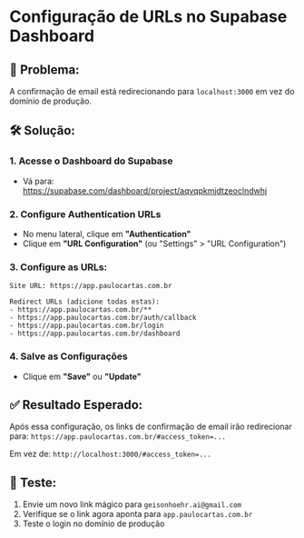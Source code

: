 # Configuração de URLs no Supabase Dashboard

## 🎯 Problema:
A confirmação de email está redirecionando para `localhost:3000` em vez do domínio de produção.

## 🛠️ Solução:

### 1. Acesse o Dashboard do Supabase
- Vá para: https://supabase.com/dashboard/project/aqvqpkmjdtzeoclndwhj

### 2. Configure Authentication URLs
- No menu lateral, clique em **"Authentication"**
- Clique em **"URL Configuration"** (ou "Settings" > "URL Configuration")

### 3. Configure as URLs:
```
Site URL: https://app.paulocartas.com.br

Redirect URLs (adicione todas estas):
- https://app.paulocartas.com.br/**
- https://app.paulocartas.com.br/auth/callback
- https://app.paulocartas.com.br/login
- https://app.paulocartas.com.br/dashboard
```

### 4. Salve as Configurações
- Clique em **"Save"** ou **"Update"**

## ✅ Resultado Esperado:
Após essa configuração, os links de confirmação de email irão redirecionar para:
`https://app.paulocartas.com.br/#access_token=...`

Em vez de:
`http://localhost:3000/#access_token=...`

## 🧪 Teste:
1. Envie um novo link mágico para `geisonhoehr.ai@gmail.com`
2. Verifique se o link agora aponta para `app.paulocartas.com.br`
3. Teste o login no domínio de produção
